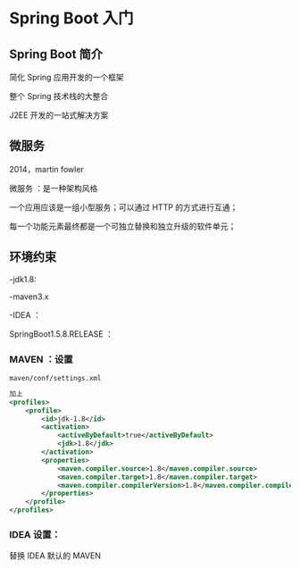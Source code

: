 # Spring Boot 入门

## Spring Boot 简介

简化 Spring 应用开发的一个框架

整个 Spring 技术栈的大整合

J2EE 开发的一站式解决方案

## 微服务

2014，martin fowler

微服务 ：是一种架构风格

一个应用应该是一组小型服务；可以通过 HTTP 的方式进行互通；



每一个功能元素最终都是一个可独立替换和独立升级的软件单元；



## 环境约束

-jdk1.8:

-maven3.x

-IDEA ：

SpringBoot1.5.8.RELEASE ：



### MAVEN ：设置

`maven/conf/settings.xml`

```xml
加上
<profiles>
    <profile>  
        <id>jdk-1.8</id>  
        <activation>  
            <activeByDefault>true</activeByDefault>  
            <jdk>1.8</jdk>  
        </activation>  
        <properties>  
            <maven.compiler.source>1.8</maven.compiler.source>
            <maven.compiler.target>1.8</maven.compiler.target> 
            <maven.compiler.compilerVersion>1.8</maven.compiler.compilerVersion>  
        </properties>  
    </profile>
</profiles>
```



### IDEA 设置：

替换 IDEA 默认的 MAVEN 